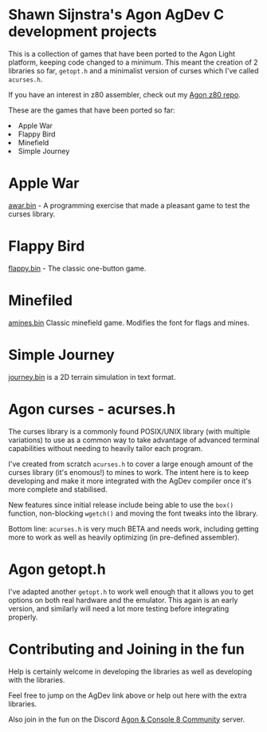 # Shawn Sijnstra's Agon AgDev C development projects
This is a collection of games that have been ported to the Agon Light platform, keeping code changed to a minimum. This meant the creation of 2 libraries so far, `getopt.h` and a minimalist version of curses which I've called `acurses.h`.

If you have an interest in z80 assembler, check out my [Agon z80 repo](https://github.com/sijnstra/agon-projects/).

These are the games that have been ported so far:
<li>Apple War</li>
<li>Flappy Bird</li>
<li>Minefield</li>
<li>Simple Journey</li>

# Apple War
[awar.bin](https://github.com/sijnstra/agdev-projects/tree/main/apple) - A programming exercise that made a pleasant game to test the curses library.

# Flappy Bird
[flappy.bin](https://github.com/sijnstra/agdev-projects/tree/main/flappy) - The classic one-button game.

# Minefiled
[amines.bin](https://github.com/sijnstra/agdev-projects/tree/main/apple) Classic minefield game. Modifies the font for flags and mines.

# Simple Journey
[journey.bin](https://github.com/sijnstra/agdev-projects/tree/main/simple) is a 2D terrain simulation in text format.

# Agon curses - acurses.h
The curses library is a commonly found POSIX/UNIX library (with multiple variations) to use as a common way to take advantage of advanced terminal capabilities without needing to heavily tailor each program.

I've created from scratch `acurses.h` to cover a large enough amount of the curses library (it's enomous!) to mines to work. The intent here is to keep developing and make it more integrated with the AgDev compiler once it's more complete and stabilised.

New features since initial release include being able to use the `box()` function, non-blocking `wgetch()` and moving the font tweaks into the library.

Bottom line: `acurses.h` is very much BETA and needs work, including getting more to work as well as heavily optimizing (in pre-defined assembler).

# Agon getopt.h
I've adapted another `getopt.h` to work well enough that it allows you to get options on both real hardware and the emulator. This again is an early version, and similarly will need a lot more testing before integrating properly.

# Contributing and Joining in the fun
Help is certainly welcome in developing the libraries as well as developing with the libraries.

Feel free to jump on the AgDev link above or help out here with the extra libraries.

Also join in the fun on the Discord [Agon & Console 8 Community](https://discord.gg/2EqfBmWUyz) server.
